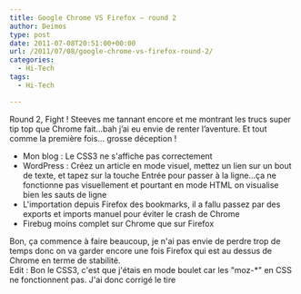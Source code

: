 ```yaml
---
title: Google Chrome VS Firefox – round 2
author: Deimos
type: post
date: 2011-07-08T20:51:00+00:00
url: /2011/07/08/google-chrome-vs-firefox-round-2/
categories:
  - Hi-Tech
tags:
  - Hi-Tech

---
```


Round 2, Fight ! Steeves me tannant encore et me montrant les trucs super tip top que Chrome fait…bah j’ai eu envie de renter l’aventure. Et tout comme la première fois… grosse déception !

  * Mon blog : Le CSS3 ne s'affiche pas correctement
  * WordPress : Créez un article en mode visuel, mettez un lien sur un bout de texte, et tapez sur la touche Entrée pour passer à la ligne...ça ne fonctionne pas visuellement et pourtant en mode HTML on visualise bien les sauts de ligne
  * L'importation depuis Firefox des bookmarks, il a fallu passez par des exports et imports manuel pour éviter le crash de Chrome
  * Firebug moins complet sur Chrome que sur Firefox

<div>
  Bon, ça commence à faire beaucoup, je n'ai pas envie de perdre trop de temps donc on va garder encore une fois Firefox qui est au dessus de Chrome en terme de stabilité.
</div>

<div>
  Edit : Bon le CSS3, c'est que j'étais en mode boulet car les "moz-*" en CSS ne fonctionnent pas. J'ai donc corrigé le tire
</div>
